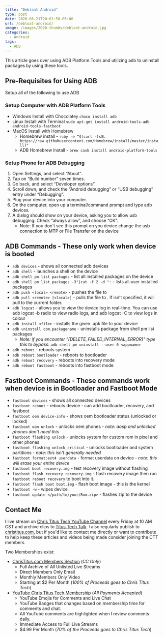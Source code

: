 ```yaml
---
title: "Debloat Android"
type: post
date: 2020-06-21T20:01:50-05:00
url: /debloat-android/
image: /images/2020-thumbs/debloat-android.jpg
categories:
  - Android
tags:
  - ADB
---
```

This article goes over using ADB Platform Tools and utilizing adb to uninstall packages by using these tools.
<!--more-->

## Pre-Requisites for Using ADB
Setup all of the following to use ADB

### Setup Computer with ADB Platform Tools
  - Windows Install with Chocolatey `choco install adb`
  - Linux Install with Terminal `sudo apt-get install android-tools-adb android-tools-fastboot`
  - MacOS Install with Homebrew
      - Homebrew install - `ruby -e “$(curl -fsSL https://raw.githubusercontent.com/Homebrew/install/master/install)"`
      - ADB Homebrew Install - `brew cask install android-platform-tools`

### Setup Phone for ADB Debugging
1. Open Settings, and select “About”.
2. Tap on “Build number” seven times.
3. Go back, and select “Developer options”.
4. Scroll down, and check the “Android debugging” or “USB debugging” entry under “Debugging”.
5. Plug your device into your computer.
6. On the computer, open up a terminal/command prompt and type adb devices.
7. A dialog should show on your device, asking you to allow usb debugging. Check “always allow”, and choose “OK”.
    - Note: If you don't see this prompt on you device change the usb connection to MTP or File Transfer on the device

## ADB Commands - These only work when device is booted
  - `adb devices` - shows all connected adb devices
  - `adb shell` - launches a shell on the device
  - `adb shell pm list packages` - list all installed packages on the device
  - `adb shell pm list packages -3"|cut -f 2 -d ":` - lists all user installed packages
  - `adb push <local> <remote>` - pushes the file <local> to <remote>
  - `adb pull <remote> [<local>]` - pulls the file <remote> to <local>. If <local> isn’t specified, it will pull to the current folder.
  - `adb logcat` - allows you to view the device log in real-time. You can use adb logcat -b radio to view radio logs, and adb logcat -C to view logs in colour
  - `adb install <file>` - installs the given .apk file to your device
  - `adb uninstall com.packagename` - uninstalls package from shell pm list packages
    - *Note: if you encounter "[DELETE_FAILED_INTERNAL_ERROR]" type this to bypass:* `adb shell pm uninstall --user 0 <appname>`
  - `adb reboot` - reboots system
  - `adb reboot bootloader` - reboots to bootloader
  - `adb reboot recovery` - reboots into recovery mode
  - `adb reboot fastboot` - reboots into fastboot mode

## Fastboot Commands - These commands work when device is in Bootloader and Fastboot Mode
  - `fastboot devices` - shows all connected devices
  - `fastboot reboot` - reboots device - can add bootloader, recovery, and fastboot
  - `fastboot oem device-info` - shows oem bootloader status (unlocked or locked)
  - `fastboot oem unlock` - unlocks oem phones - *note: aosp and unlocked phones don't need this*
  - `fastboot flashing unlock` - unlocks system for custom rom in pixel and other phones
  - `fastboot flashing unlock_critical` - unlocks bootloader and system partitions - *note: this isn't generally needed*
  - `fastboot format:ext4 userdata` - format userdata on device - *note: this will erase your entire device*
  - `fastboot boot recovery.img` - test recovery image without flashing
  - `fastboot flash recovery recovery.img` - flash recovery image then run `fastboot reboot recovery` to boot into it. 
  - `fastboot flash boot boot.img` - flash boot image - this is the kernel
  - `fastboot -w` - wipes device
  - `fastboot update </path/to/your/Rom.zip>` - flashes zip to the device

## Contact Me

I live stream on [Chris Titus Tech YouTube Channel][1] every Friday at 10 AM CST and archive clips to [Titus Tech Talk][2]. I also regularly publish to [christitus.com][3], but if you'd like to contact me directly or want to contribute to help keep these articles and videos being made consider joining the CTT members. 

Two Memberships exist:
- [ChrisTitus.com Members Section][4] (_CC Only_)
  - Full Archive of All Unlisted Live Streams
  - Direct Members Only Email
  - Monthly Members Only Video
  - Starting at $2 Per Month (_100% of Proceeds goes to Chris Titus Tech_)
- [YouTube Chris Titus Tech Membership][5] (_All Payments Accepted_)
  - YouTube Emojis for Comments and Live Chat
  - YouTube Badges that changes based on membership time for comments and chat.
  - All YouTube comments are highlighted when I review comments daily. 
  - Immediate Access to Full Live Streams
  - $4.99 Per Month (_70% of the Proceeds goes to Chris Titus Tech_)

 [1]: https://www.youtube.com/c/ChrisTitusTech
 [2]: https://www.youtube.com/c/ChrisTitusTechStreams
 [3]: https://christitus.com/
 [4]: https://portal.christitus.com
 [5]: https://links.christitus.com/join